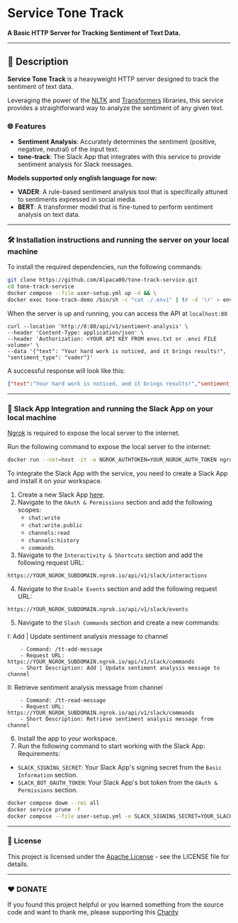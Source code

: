 # Service Tone Track

**A Basic HTTP Server for Tracking Sentiment of Text Data.**

---

## 📖 Description

**Service Tone Track** is a heavyweight HTTP server designed to track the sentiment of text data. 

Leveraging the power of the [NLTK](https://www.nltk.org/) and [Transformers](https://huggingface.co/transformers/) libraries, this service provides a straightforward way to analyze the sentiment of any given text.

### 🌐 Features

- **Sentiment Analysis**: Accurately determines the sentiment (positive, negative, neutral) of the input text.
- **tone-track**: The Slack App that integrates with this service to provide sentiment analysis for Slack messages.

**Models supported only english language for now:**
- **VADER**: A rule-based sentiment analysis tool that is specifically attuned to sentiments expressed in social media.
- **BERT**: A transformer model that is fine-tuned to perform sentiment analysis on text data.

---

### 🛠️ Installation instructions and running the server on your local machine

To install the required dependencies, run the following commands:

```bash
git clone https://github.com/Alpaca00/tone-track-service.git
cd tone-track-service
docker compose --file user-setup.yml up -d && \
docker exec tone-track-demo /bin/sh -c "cat ./.envi" | tr -d '\r' > envs.txt
```

When the server is up and running, you can access the API at `localhost:80`
```curl
curl --location 'http://0:80/api/v1/sentiment-analysis' \
--header 'Content-Type: application/json' \
--header 'Authorization: <YOUR API KEY FROM envs.txt or .envi FILE volume>' \
--data '{"text": "Your hard work is noticed, and it brings results!", "sentiment_type": "vader"}'
```

A successful response will look like this:
```json
{"text":"Your hard work is noticed, and it brings results!","sentiment_result":"negative"}
```


---

### 📩 Slack App Integration and running the Slack App on your local machine

[Ngrok](https://ngrok.com/) is required to expose the local server to the internet.

Run the following command to expose the local server to the internet:
```bash
docker run --net=host -it -e NGROK_AUTHTOKEN=YOUR_NGROK_AUTH_TOKEN ngrok/ngrok:latest http 80
```

To integrate the Slack App with the service, you need to create a Slack App and install it on your workspace.

1. Create a new Slack App [here](https://api.slack.com/apps?new_app=1).
2. Navigate to the `OAuth & Permissions` section and add the following scopes:
    - `chat:write`
    - `chat:write.public`
    - `channels:read`
    - `channels:history`
    - `commands`
3. Navigate to the `Interactivity & Shortcuts` section and add the following request URL:
```text
https://YOUR_NGROK_SUBDOMAIN.ngrok.io/api/v1/slack/interactions
```
4. Navigate to the `Enable Events` section and add the following request URL:
```
https://YOUR_NGROK_SUBDOMAIN.ngrok.io/api/v1/slack/events
```
5. Navigate to the `Slash Commands` section and create a new commands:

I: Add | Update sentiment analysis message to channel
```text
    - Command: /tt-add-message
    - Request URL: https://YOUR_NGROK_SUBDOMAIN.ngrok.io/api/v1/slack/commands
    - Short Description: Add | Update sentiment analysis message to channel
```

   II: Retrieve sentiment analysis message from channel
```text
    - Command: /tt-read-message
    - Request URL: https://YOUR_NGROK_SUBDOMAIN.ngrok.io/api/v1/slack/commands
    - Short Description: Retrieve sentiment analysis message from channel
```

6. Install the app to your workspace.
7. Run the following command to start working with the Slack App:
Requirements:
- `SLACK_SIGNING_SECRET`: Your Slack App's signing secret from the `Basic Information` section.
- `SLACK_BOT_OAUTH_TOKEN`: Your Slack App's bot token from the `OAuth & Permissions` section.
```bash
docker compose dowm --rmi all
docker service prune -f
docker compose --file user-setup.yml -e SLACK_SIGNING_SECRET=YOUR_SLACK_SIGNING_SECRET -e SLACK_BOT_OAUTH_TOKEN=YOUR_SLACK_BOT_OAUTH_TOKEN up -d
```

---

### 📄 License
This project is licensed under the [Apache License](LICENSE) - see the LICENSE file for details.

---

### ❤️ DONATE

If you found this project helpful or you learned something from the source code and want to thank me, please supporting this [Charity](DONATE.md)
